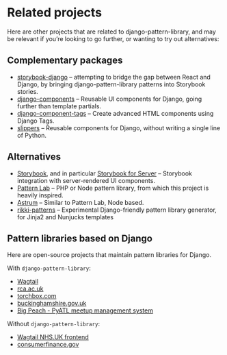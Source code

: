 # Related projects

Here are other projects that are related to django-pattern-library, and may be relevant if you’re looking to go further, or wanting to try out alternatives:

## Complementary packages

- [storybook-django](https://github.com/torchbox/storybook-django) – attempting to bridge the gap between React and Django, by bringing django-pattern-library patterns into Storybook stories.
- [django-components](https://github.com/EmilStenstrom/django-components/) – Reusable UI components for Django, going further than template partials.
- [django-component-tags](https://github.com/syse-i/django-component-tags) – Create advanced HTML components using Django Tags.
- [slippers](https://github.com/mixxorz/slippers) – Reusable components for Django, without writing a single line of Python.

## Alternatives

- [Storybook](https://storybook.js.org/), and in particular [Storybook for Server](https://github.com/storybookjs/storybook/tree/master/app/server) – Storybook integration with server-rendered UI components.
- [Pattern Lab](http://patternlab.io/) – PHP or Node pattern library, from which this project is heavily inspired.
- [Astrum](http://astrum.nodividestudio.com/) – Similar to Pattern Lab, Node based.
- [rikki-patterns](https://github.com/springload/rikki-patterns) – Experimental Django-friendly pattern library generator, for Jinja2 and Nunjucks templates

## Pattern libraries based on Django

Here are open-source projects that maintain pattern libraries for Django.

With `django-pattern-library`:

- [Wagtail](https://github.com/wagtail/wagtail)
- [rca.ac.uk](https://github.com/torchbox/rca-wagtail-2019)
- [torchbox.com](https://github.com/torchbox/wagtail-torchbox)
- [buckinghamshire.gov.uk](https://github.com/Buckinghamshire-Digital-Service/buckinghamshire-council)
- [Big Peach - PyATL meetup management system](https://github.com/pyatl/big-peach)

Without `django-pattern-library`:

- [Wagtail NHS.UK frontend](https://github.com/nhsuk/wagtail-nhsuk-frontend)
- [consumerfinance.gov](https://github.com/cfpb/consumerfinance.gov)
